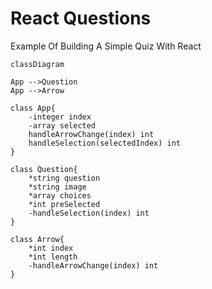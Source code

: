 # React Questions

Example Of Building A Simple Quiz With React


```mermaid
classDiagram

App -->Question
App -->Arrow

class App{
    -integer index
    -array selected
    handleArrowChange(index) int
    handleSelection(selectedIndex) int
}

class Question{
    *string question
    *string image
    *array choices
    *int preSelected
    -handleSelection(index) int
}

class Arrow{
    *int index
    *int length
    -handleArrowChange(index) int
}

```